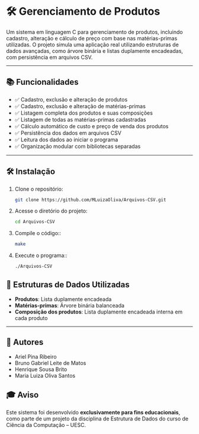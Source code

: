 # 🛠️ Gerenciamento de Produtos

Um sistema em linguagem C para gerenciamento de produtos, incluindo cadastro, alteração e cálculo de preço com base nas matérias-primas utilizadas. O projeto simula uma aplicação real utilizando estruturas de dados avançadas, como árvore binária e listas duplamente encadeadas, com persistência em arquivos CSV.

---

## 📚 Funcionalidades

- ✅ Cadastro, exclusão e alteração de produtos
- ✅ Cadastro, exclusão e alteração de matérias-primas
- ✅ Listagem completa dos produtos e suas composições
- ✅ Listagem de todas as matérias-primas cadastradas
- ✅ Cálculo automático de custo e preço de venda dos produtos
- ✅ Persistência dos dados em arquivos CSV
- ✅ Leitura dos dados ao iniciar o programa
- ✅ Organização modular com bibliotecas separadas

---

## 🛠️ Instalação

1. Clone o repositório:
   ```bash
   git clone https://github.com/MLuizaOliva/Arquivos-CSV.git
      ```
2. Acesse o diretório do projeto:
   ```bash
   cd Arquivos-CSV
      ```
3. Compile o código::
   ```bash
   make
      ```
4. Execute o programa::
   ```bash
   ./Arquivos-CSV
   ```

## 🧱 Estruturas de Dados Utilizadas

- **Produtos**: Lista duplamente encadeada
- **Matérias-primas**: Árvore binária balanceada
- **Composição dos produtos**: Lista duplamente encadeada interna em cada produto

---

## 👥 Autores

- Ariel Pina Ribeiro
- Bruno Gabriel Leite de Matos
- Henrique Sousa Brito
- Maria Luiza Oliva Santos

## 🎓 Aviso

Este sistema foi desenvolvido **exclusivamente para fins educacionais**, como parte de um projeto da disciplina de Estrutura de Dados do curso de Ciência da Computação – UESC.
